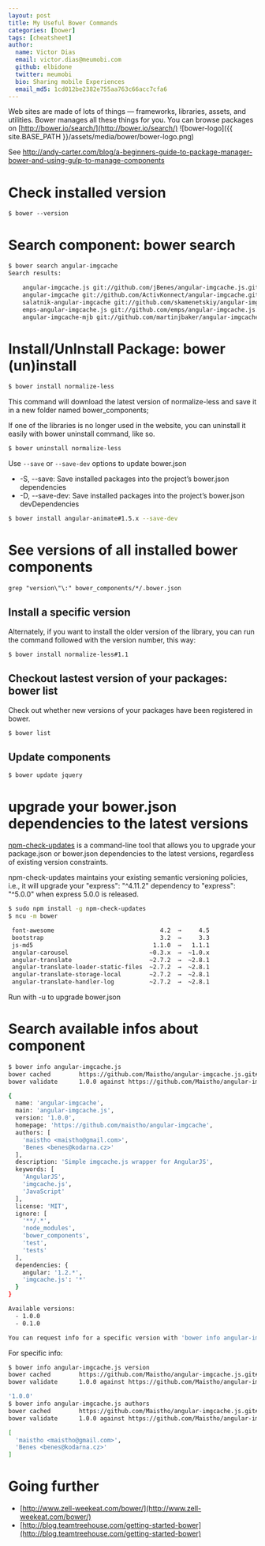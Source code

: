 ```yaml
---
layout: post
title: My Useful Bower Commands
categories: [bower]
tags: [cheatsheet]
author:
  name: Victor Dias
  email: victor.dias@meumobi.com
  github: elbidone
  twitter: meumobi
  bio: Sharing mobile Experiences
  email_md5: 1cd012be2382e755aa763c66acc7cfa6
---
```

Web sites are made of lots of things — frameworks, libraries, assets, and utilities. Bower manages all these things for you.
You can browse packages on [http://bower.io/search/](http://bower.io/search/)
![bower-logo]({{ site.BASE_PATH }}/assets/media/bower/bower-logo.png)


See 
http://andy-carter.com/blog/a-beginners-guide-to-package-manager-bower-and-using-gulp-to-manage-components

# Check installed version
`$ bower --version`

# Search component: bower search

```bash
$ bower search angular-imgcache
Search results:

    angular-imgcache.js git://github.com/jBenes/angular-imgcache.js.git
    angular-imgcache git://github.com/ActivKonnect/angular-imgcache.git
    salatnik-angular-imgcache git://github.com/skamenetskiy/angular-imgcache.js.git
    emps-angular-imgcache.js git://github.com/emps/angular-imgcache.js.git
    angular-imgcache-mjb git://github.com/martinjbaker/angular-imgcache-mjb.git
```

# Install/UnInstall Package: bower (un)install

```bash
$ bower install normalize-less
```

This command will download the latest version of normalize-less and save it in a new folder named bower_components; 

If one of the libraries is no longer used in the website, you can uninstall it easily with bower uninstall command, like so.

```bash
$ bower uninstall normalize-less
```

Use `--save` or `--save-dev` options to update bower.json

* -S, --save: Save installed packages into the project’s bower.json dependencies
* -D, --save-dev: Save installed packages into the project’s bower.json devDependencies

```bash
$ bower install angular-animate#1.5.x --save-dev
```

# See versions of all installed bower components

`grep "version\"\:" bower_components/*/.bower.json`

## Install a specific version
Alternately, if you want to install the older version of the library, you can run the command followed with the version number, this way:

`$ bower install normalize-less#1.1`

## Checkout lastest version of your packages: bower list
Check out whether new versions of your packages have been registered in bower.

`$ bower list`

## Update components

`$ bower update jquery`

# upgrade your bower.json dependencies to the latest versions
[npm-check-updates](https://github.com/tjunnone/npm-check-updates) is a command-line tool that allows you to upgrade your package.json or bower.json dependencies to the latest versions, regardless of existing version constraints.

npm-check-updates maintains your existing semantic versioning policies, i.e., it will upgrade your "express": "^4.11.2" dependency to "express": "^5.0.0" when express 5.0.0 is released.

```bash
$ sudo npm install -g npm-check-updates
$ ncu -m bower

 font-awesome                              4.2  →     4.5 
 bootstrap                                 3.2  →     3.3 
 js-md5                                  1.1.0  →   1.1.1 
 angular-carousel                       ~0.3.x  →  ~1.0.x 
 angular-translate                      ~2.7.2  →  ~2.8.1 
 angular-translate-loader-static-files  ~2.7.2  →  ~2.8.1 
 angular-translate-storage-local        ~2.7.2  →  ~2.8.1 
 angular-translate-handler-log          ~2.7.2  →  ~2.8.1 
```

Run with -u to upgrade bower.json

# Search available infos about component

```bash
$ bower info angular-imgcache.js
bower cached        https://github.com/Maistho/angular-imgcache.js.git#1.0.0
bower validate      1.0.0 against https://github.com/Maistho/angular-imgcache.js.git#*

{
  name: 'angular-imgcache',
  main: 'angular-imgcache.js',
  version: '1.0.0',
  homepage: 'https://github.com/maistho/angular-imgcache',
  authors: [
    'maistho <maistho@gmail.com>',
    'Benes <benes@kodarna.cz>'
  ],
  description: 'Simple imgcache.js wrapper for AngularJS',
  keywords: [
    'AngularJS',
    'imgcache.js',
    'JavaScript'
  ],
  license: 'MIT',
  ignore: [
    '**/.*',
    'node_modules',
    'bower_components',
    'test',
    'tests'
  ],
  dependencies: {
    angular: '1.2.*',
    'imgcache.js': '*'
  }
}

Available versions:
  - 1.0.0
  - 0.1.0

You can request info for a specific version with 'bower info angular-imgcache.js#<version>'
```

For specific info:

```sh
$ bower info angular-imgcache.js version
bower cached        https://github.com/Maistho/angular-imgcache.js.git#1.0.0
bower validate      1.0.0 against https://github.com/Maistho/angular-imgcache.js.git#*

'1.0.0'
$ bower info angular-imgcache.js authors
bower cached        https://github.com/Maistho/angular-imgcache.js.git#1.0.0
bower validate      1.0.0 against https://github.com/Maistho/angular-imgcache.js.git#*

[
  'maistho <maistho@gmail.com>',
  'Benes <benes@kodarna.cz>'
]

```

# Going further

- [http://www.zell-weekeat.com/bower/](http://www.zell-weekeat.com/bower/)
- [http://blog.teamtreehouse.com/getting-started-bower](http://blog.teamtreehouse.com/getting-started-bower)